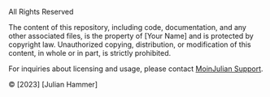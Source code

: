 All Rights Reserved

The content of this repository, including code, documentation, and any other associated files, is the property of [Your Name] and is protected by copyright law. Unauthorized copying, distribution, or modification of this content, in whole or in part, is strictly prohibited.

For inquiries about licensing and usage, please contact [MoinJulian Support](mailto:support@moinjulian.com).

© [2023] [Julian Hammer]
